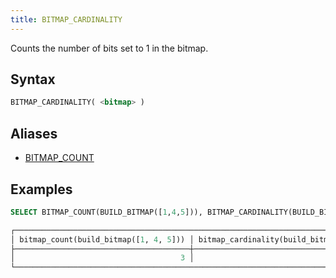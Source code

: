 ```yaml
---
title: BITMAP_CARDINALITY
---
```


Counts the number of bits set to 1 in the bitmap.

## Syntax

```sql
BITMAP_CARDINALITY( <bitmap> )
```

## Aliases

- [BITMAP_COUNT](bitmap-count.md)

## Examples

```sql
SELECT BITMAP_COUNT(BUILD_BITMAP([1,4,5])), BITMAP_CARDINALITY(BUILD_BITMAP([1,4,5]));

┌─────────────────────────────────────────────────────────────────────────────────────┐
│ bitmap_count(build_bitmap([1, 4, 5])) │ bitmap_cardinality(build_bitmap([1, 4, 5])) │
├───────────────────────────────────────┼─────────────────────────────────────────────┤
│                                     3 │                                           3 │
└─────────────────────────────────────────────────────────────────────────────────────┘
```